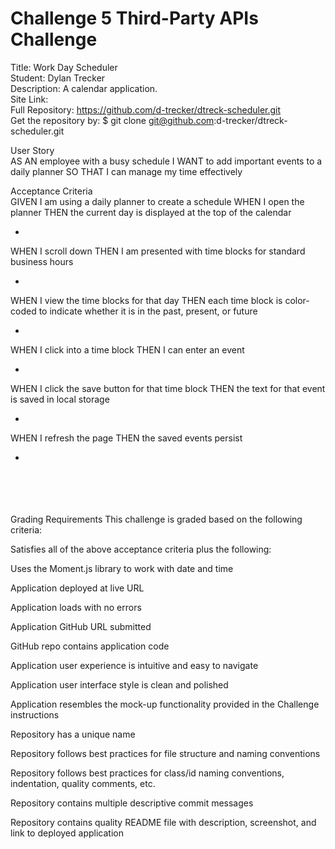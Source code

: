 # Challenge 5 Third-Party APIs Challenge

Title: Work Day Scheduler </br>
Student: Dylan Trecker</br>
Description: A calendar application.</br>
Site Link: </br>
Full Repository: https://github.com/d-trecker/dtreck-scheduler.git </br>
Get the repository by: $ git clone git@github.com:d-trecker/dtreck-scheduler.git </br>

User Story </br>
AS AN employee with a busy schedule
I WANT to add important events to a daily planner
SO THAT I can manage my time effectively

Acceptance Criteria </br>
GIVEN I am using a daily planner to create a schedule
WHEN I open the planner
THEN the current day is displayed at the top of the calendar

-

WHEN I scroll down
THEN I am presented with time blocks for standard business hours

-

WHEN I view the time blocks for that day
THEN each time block is color-coded to indicate whether it is in the past, present, or future

-

WHEN I click into a time block
THEN I can enter an event

-

WHEN I click the save button for that time block
THEN the text for that event is saved in local storage

-

WHEN I refresh the page
THEN the saved events persist

-

</br>
</br>
</br>
</br>
Grading Requirements
This challenge is graded based on the following criteria:  </br>

Satisfies all of the above acceptance criteria plus the following:

Uses the Moment.js library to work with date and time

Application deployed at live URL

Application loads with no errors

Application GitHub URL submitted

GitHub repo contains application code

Application user experience is intuitive and easy to navigate

Application user interface style is clean and polished

Application resembles the mock-up functionality provided in the Challenge instructions

Repository has a unique name

Repository follows best practices for file structure and naming conventions

Repository follows best practices for class/id naming conventions, indentation, quality comments, etc.

Repository contains multiple descriptive commit messages

Repository contains quality README file with description, screenshot, and link to deployed application
